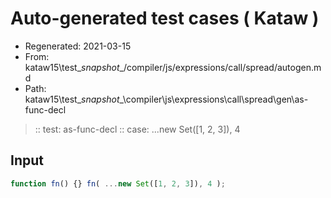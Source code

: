 # Auto-generated test cases ( Kataw )
- Regenerated: 2021-03-15
- From: kataw15\test\__snapshot__/compiler/js/expressions/call/spread/autogen.md
- Path: kataw15\test\__snapshot__\compiler\js\expressions\call\spread\gen\as-func-decl
> :: test: as-func-decl
> :: case: ...new Set([1, 2, 3]), 4
## Input

`````js
function fn() {} fn( ...new Set([1, 2, 3]), 4 );
`````
